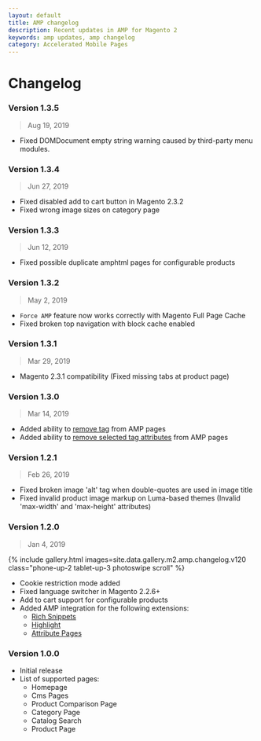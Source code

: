 ```yaml
---
layout: default
title: AMP changelog
description: Recent updates in AMP for Magento 2
keywords: amp updates, amp changelog
category: Accelerated Mobile Pages
---
```


# Changelog

### Version 1.3.5

> Aug 19, 2019

 -  Fixed DOMDocument empty string warning caused by third-party menu modules.

### Version 1.3.4

> Jun 27, 2019

 -  Fixed disabled add to cart button in Magento 2.3.2
 -  Fixed wrong image sizes on category page

### Version 1.3.3

> Jun 12, 2019

 -  Fixed possible duplicate amphtml pages for configurable products

### Version 1.3.2

> May 2, 2019

 -  `Force AMP` feature now works correctly with Magento Full Page Cache
 -  Fixed broken top navigation with block cache enabled

### Version 1.3.1

> Mar 29, 2019

 -  Magento 2.3.1 compatibility (Fixed missing tabs at product page)

### Version 1.3.0

> Mar 14, 2019

 -  Added ability to [remove tag](/m2/extensions/amp/use-cases/#remove-tag) from AMP pages
 -  Added ability to [remove selected tag attributes](/m2/extensions/amp/use-cases/#remove-tag-attributes)
    from AMP pages

### Version 1.2.1

> Feb 26, 2019

 -  Fixed broken image 'alt' tag when double-quotes are used in image title
 -  Fixed invalid product image markup on Luma-based themes (Invalid 'max-width'
    and 'max-height' attributes)

### Version 1.2.0

> Jan 4, 2019

{% include gallery.html images=site.data.gallery.m2.amp.changelog.v120 class="phone-up-2 tablet-up-3 photoswipe scroll" %}

 -  Cookie restriction mode added
 -  Fixed language switcher in Magento 2.2.6+
 -  Add to cart support for configurable products
 -  Added AMP integration for the following extensions:
    +  [Rich Snippets](/m2/extensions/richsnippets/)
    +  [Highlight](/m2/extensions/highlight/)
    +  [Attribute Pages](/m2/extensions/attributepages/)

### Version 1.0.0

 -  Initial release
 -  List of supported pages:
    +  Homepage
    +  Cms Pages
    +  Product Comparison Page
    +  Category Page
    +  Catalog Search
    +  Product Page
